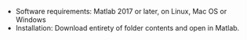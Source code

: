 - Software requirements: Matlab 2017 or later, on Linux, Mac OS or Windows
- Installation: Download entirety of folder contents and open in Matlab.
